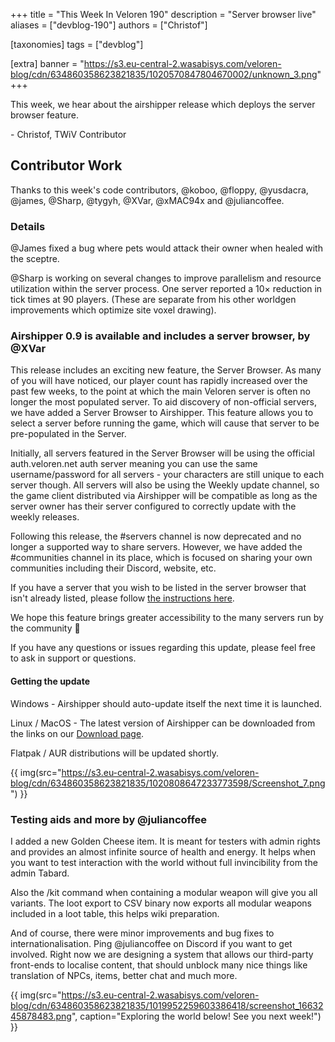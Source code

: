 +++
title = "This Week In Veloren 190"
description = "Server browser live"
aliases = ["devblog-190"]
authors = ["Christof"]

[taxonomies]
tags = ["devblog"]

[extra]
banner = "https://s3.eu-central-2.wasabisys.com/veloren-blog/cdn/634860358623821835/1020570847804670002/unknown_3.png"
+++

This week, we hear about the airshipper release which deploys the server
browser feature.

\- Christof, TWiV Contributor

## Contributor Work

Thanks to this week's code contributors, @koboo, @floppy, @yusdacra, @james,
@Sharp, @tygyh, @XVar, @xMAC94x and @juliancoffee.

### Details

@James fixed a bug where pets would attack their owner when healed with the
sceptre.

@Sharp is working on several changes to improve parallelism and resource
utilization within the server process. One server reported a 10× reduction in
tick times at 90 players. (These are separate from his other worldgen
improvements which optimize site voxel drawing).

### Airshipper 0.9 is available and includes a server browser, by @XVar

This release includes an exciting new feature, the Server Browser.  As many of
you will have noticed, our player count has rapidly increased over the past few
weeks, to the point at which the main Veloren server is often no longer the most
populated server.  To aid discovery of non-official servers, we have added a
Server Browser to Airshipper.  This feature allows you to select a server before
running the game, which will cause that server to be pre-populated in the
Server.

Initially, all servers featured in the Server Browser will be using the official
auth.veloren.net auth server meaning you can use the same username/password for
all servers - your characters are still unique to each server though.  All
servers will also be using the Weekly update channel, so the game client
distributed via Airshipper will be compatible as long as the server owner has
their server configured to correctly update with the weekly releases.

Following this release, the #servers channel is now deprecated and no longer a
supported way to share servers.  However, we have added the #communities channel
in its place, which is focused on sharing your own communities including their
Discord, website, etc.

If you have a server that you wish to be listed in the server browser that isn't
already listed, please follow [the instructions
here](https://gitlab.com/veloren/serverbrowser#adding-a-server).

We hope this feature brings greater accessibility to the many servers run by the
community 🙂

If you have any questions or issues regarding this update, please feel free to
ask in support or questions.

#### Getting the update

Windows - Airshipper should auto-update itself the next time it is launched.

Linux / MacOS - The latest version of Airshipper can be downloaded from the
links on our [Download page](https://veloren.net/download/).

Flatpak / AUR distributions will be updated shortly.

{{
  img(src="https://s3.eu-central-2.wasabisys.com/veloren-blog/cdn/634860358623821835/1020808647233773598/Screenshot_7.png")
}}

### Testing aids and more by @juliancoffee

I added a new Golden Cheese item. It is meant for testers with admin rights and
provides an almost infinite source of health and energy.  It helps when you want
to test interaction with the world without full invincibility from the admin
Tabard.  

Also the /kit command when containing a modular weapon will give you all
variants.  The loot export to CSV binary now exports all modular weapons
included in a loot table, this helps wiki preparation.

And of course, there were minor improvements and bug fixes to
internationalisation. Ping @juliancoffee on Discord if you want to get involved.
Right now we are designing a system that allows our third-party front-ends to
localise content, that should unblock many nice things like translation of NPCs,
items, better chat and much more.

{{
  img(src="https://s3.eu-central-2.wasabisys.com/veloren-blog/cdn/634860358623821835/1019952259603386418/screenshot_1663245878483.png",
  caption="Exploring the world below! See you next week!") }}

